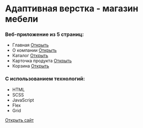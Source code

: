 # Адаптивная верстка - магазин мебели
### Веб-приложение из 5 страниц:
* Главная [Открыть](https://jullit-dev.github.io/avion)
* О компании [Открыть](https://jullit-dev.github.io/avion/about.html)
* Каталог [Открыть](https://jullit-dev.github.io/avion/catalog.html)
* Карточка продукта [Открыть](https://jullit-dev.github.io/avion/product.html)
* Корзина [Открыть](https://jullit-dev.github.io/avion/cart.html)
### С использованием технологий:
* HTML
* SCSS
* JavaScript
* Flex
* Grid

[Открыть сайт](https://jullit-dev.github.io/avion)